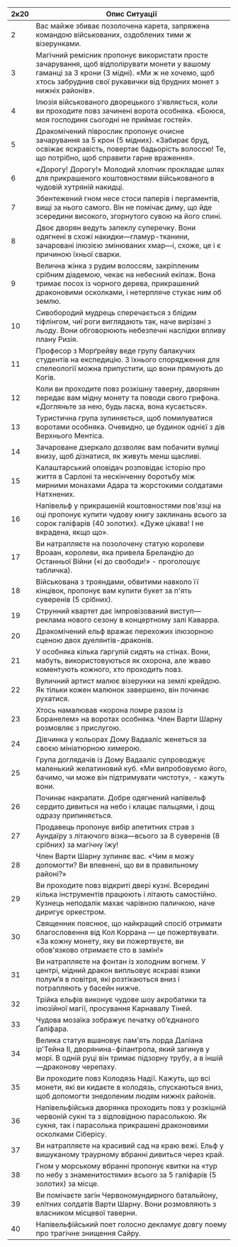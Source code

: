 
| 2к20 | Опис Ситуації                                                                                                                                                                                                       |
| ---- | ------------------------------------------------------------------------------------------------------------------------------------------------------------------------------------------------------------------- |
| 2    | Вас майже збиває позолочена карета, запряжена командою військованих, оздоблених тими ж візерунками.                                                                                                                 |
| 3    | Магічний ремісник пропонує використати просте зачарування, щоб відполірувати монети у вашому гаманці за 3 крони (3 мідні). «Ми ж не хочемо, щоб хтось забруднив свої рукавички від брудних монет з нижніх районів». |
| 4    | Ілюзія військованого дворецького з'являється, коли ви проходите повз зачинені ворота особняка. «Боюся, моя господиня сьогодні не приймає гостей».                                                                   |
| 5    | Дракомічений піврослик пропонує очисне зачарування за 5 крон (5 мідних). «Забирає бруд, освіжає яскравість, повертає бадьорість волоссю! Те, що потрібно, щоб справити гарне враження».                             |
| 6    | «Дорогу! Дорогу!» Молодий хлопчик прокладає шлях для прикрашеного коштовностями військованого в чудовій хутряній накидці.                                                                                           |
| 7    | Збентежений гном несе стоси паперів і пергаментів, вищі за нього самого. Він не помічає диму, що йде зсередини високого, згорнутого сувою на його спині.                                                            |
| 8    | Двоє дворян ведуть запеклу суперечку. Вони одягнені в схожі накидки—гламур-тканини, зачаровані ілюзією змінюваних хмар—і, схоже, це і є причиною їхньої сварки.                                                     |
| 9    | Велична жінка з рудим волоссям, закріпленим срібним діадемою, чекає на небесний екіпаж. Вона тримає посох із чорного дерева, прикрашений драконовими осколками, і нетерпляче стукає ним об землю.                   |
| 10   | Сивобородий мудрець сперечається з блідим тіфлінгом, чиї роги виглядають так, наче вирізані з льоду. Вони обговорюють небезпечні наслідки впливу плану Ризія.                                                       |
| 11   | Професор з Морґрейву веде групу балакучих студентів на експедицію. З їхнього спорядження для спелеології можна припустити, що вони прямують до Когів.                                                               |
| 12   | Коли ви проходите повз розкішну таверну, дворянин передає вам мідну монету та поводи свого грифона. «Догляньте за нею, будь ласка, вона кусається».                                                                 |
| 13   | Туристична група зупиняється, щоб помилуватися воротами особняка. Очевидно, це будинок однієї з дів Верхнього Ментіса.                                                                                              |
| 14   | Зачароване дзеркало дозволяє вам побачити вулиці внизу, щоб дізнатися, як живуть менш щасливі.                                                                                                                      |
| 15   | Калаштарський оповідач розповідає історію про життя в Сарлоні та нескінченну боротьбу між мирними монахами Адара та жорстокими солдатами Натхнених.                                                                 |
| 16   | Напівельф у прикрашеній коштовностями пов'язці на оці пропонує купити чудову книгу заклинань всього за сорок галіфарів (40 золотих). «Дуже цікава! І не вкрадена, якщо що».                                         |
| 17   | Ви натрапляєте на позолочену статую королеви Вроаан, королеви, яка привела Бреландію до Останньої Війни («і до свободи!» - проголошує табличка).                                                                    |
| 18   | Військована з трояндами, обвитими навколо її кінцівок, пропонує вам купити букет за п'ять суверенів (5 срібних).                                                                                                    |
| 19   | Струнний квартет дає імпровізований виступ—реклама нового сезону в концертному залі Каварра.                                                                                                                        |
| 20   | Дракомічений ельф вражає перехожих ілюзорною сценою двох дуелянтів-драконів.                                                                                                                                        |
| 21   | У особняка кілька ґаргулій сидять на стінах. Вони, мабуть, використовуються як охорона, але жваво коментують кожного, хто проходить повз.                                                                           |
| 22   | Вуличний артист малює візерунки на землі крейдою. Як тільки кожен малюнок завершено, він починає рухатися.                                                                                                          |
| 23   | Хтось намалював «корона помре разом із Боранелем» на воротах особняка. Член Варти Шарну розмовляє з прислугою.                                                                                                      |
| 24   | Дівчинка у кольорах Дому Вадааліс женеться за своєю мініатюрною химерою.                                                                                                                                            |
| 25   | Група доглядачів із Дому Вадааліс супроводжує маленький желатиновий куб. «Ми випробовуємо його, бачимо, чи може він підтримувати чистоту», - кажуть вони.                                                           |
| 26   | Починає накрапати. Добре одягнений напівельф сердито дивиться на небо і клацає пальцями, і дощ одразу припиняється.                                                                                                 |
| 27   | Продавець пропонує вибір апетитних страв з Аундаїру з літаючого візка—всього за 8 суверенів (8 срібних) за магічну їжу!                                                                                             |
| 28   | Член Варти Шарну зупиняє вас. «Чим я можу допомогти? Ви впевнені, що ви в правильному районі?»                                                                                                                      |
| 29   | Ви проходите повз відкриті двері кузні. Всередині кілька інструментів працюють і літають самостійно. Кузнець неподалік махає чарівною паличкою, наче диригує оркестром.                                             |
| 30   | Священник пояснює, що найкращий спосіб отримати благословення від Кол Коррана — це пожертвувати. «За кожну монету, яку ви пожертвуєте, ви обов'язково отримаєте сто в замін!»                                       |
| 31   | Ви натрапляєте на фонтан із холодним вогнем. У центрі, мідний дракон випльовує яскраві язики полум’я в повітря, які розтікаються вниз і потрапляють у басейн нижче.                                                 |
| 32   | Трійка ельфів виконує чудове шоу акробатики та ілюзійної магії, просування Карнавалу Тіней.                                                                                                                         |
| 33   | Чудова мозаїка зображує печатку об’єднаного Ґаліфара.                                                                                                                                                               |
| 34   | Велика статуя вшановує пам'ять лорда Даліана ір'Тейна II, дворянина-філантропа, який загинув у морі. В одній руці він тримає підзорну трубу, а в іншій—драконову черепаху.                                          |
| 35   | Ви проходите повз Колодязь Надії. Кажуть, що всі монети, які ви кидаєте в колодязь, спускаються вниз, щоб допомогти знедоленим людям нижніх районів.                                                                |
| 36   | Напівельфійська дворянка проходить повз у розкішній червоній сукні та з відповідною парасолькою. Як сукня, так і парасолька прикрашені драконовими осколками Сіберісу.                                              |
| 37   | Ви натрапляєте на красивий сад на краю вежі. Ельф у вишуканому траурному вбранні дивиться через край.                                                                                                               |
| 38   | Гном у морському вбранні пропонує квитки на «тур по небу з знаменитостями» всього за 5 галіфарів (5 золотих) за місце.                                                                                              |
| 39   | Ви помічаєте загін Червономундирного батальйону, елітних солдатів Варти Шарну. Вони розмовляють з власником місцевої таверни.                                                                                       |
| 40   | Напівельфійський поет голосно декламує довгу поему про трагічне знищення Сайру.                                                                                                                                     |
